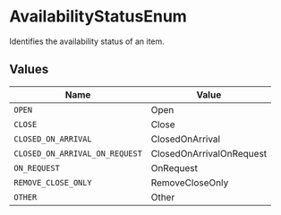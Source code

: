# AvailabilityStatusEnum

Identifies the availability status of an item.


## Values

| Name                           | Value                          |
| ------------------------------ | ------------------------------ |
| `OPEN`                         | Open                           |
| `CLOSE`                        | Close                          |
| `CLOSED_ON_ARRIVAL`            | ClosedOnArrival                |
| `CLOSED_ON_ARRIVAL_ON_REQUEST` | ClosedOnArrivalOnRequest       |
| `ON_REQUEST`                   | OnRequest                      |
| `REMOVE_CLOSE_ONLY`            | RemoveCloseOnly                |
| `OTHER`                        | Other                          |